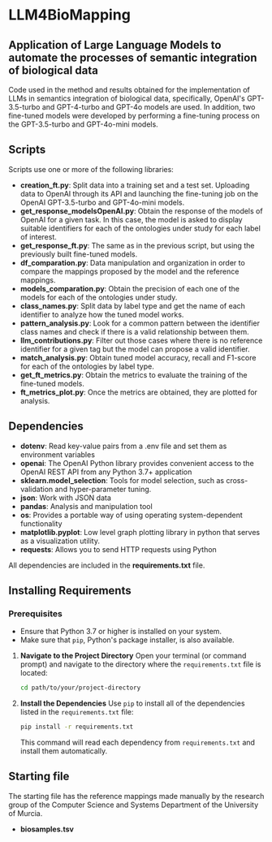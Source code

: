 # LLM4BioMapping
## Application of Large Language Models to automate the processes of semantic integration of biological data
Code used in the method and results obtained for the implementation of LLMs in semantics integration of biological data, specifically, OpenAI's GPT-3.5-turbo and GPT-4-turbo and GPT-4o models are used. In addition, two fine-tuned models were developed by performing a fine-tuning process on the GPT-3.5-turbo and GPT-4o-mini models. 

## Scripts
Scripts use one or more of the following libraries:
- **creation_ft.py**: Split data into a training set and a test set. Uploading data to OpenAI through its API and launching the fine-tuning job on the OpenAI GPT-3.5-turbo and GPT-4o-mini models.
- **get_response_modelsOpenAI.py**: Obtain the response of the models of OpenAI for a given task. In this case, the model is asked to display suitable identifiers for each of the ontologies under study for each label of interest.
- **get_response_ft.py**: The same as in the previous script, but using the previously built fine-tuned models.
- **df_comparation.py**: Data manipulation and organization in order to compare the mappings proposed by the model and the reference mappings.
- **models_comparation.py**: Obtain the precision of each one of the models for each of the ontologies under study.
- **class_names.py**: Split data by label type and get the name of each identifier to analyze how the tuned model works.
- **pattern_analysis.py**: Look for a common pattern between the identifier class names and check if there is a valid relationship between them.
- **llm_contributions.py**: Filter out those cases where there is no reference identifier for a given tag but the model can propose a valid identifier.
- **match_analysis.py**: Obtain tuned model accuracy, recall and F1-score for each of the ontologies by label type.
- **get_ft_metrics.py**: Obtain the metrics to evaluate the training of the fine-tuned models.
- **ft_metrics_plot.py**: Once the metrics are obtained, they are plotted for analysis.

## Dependencies
- **dotenv**: Read key-value pairs from a .env file and set them as environment variables
- **openai**: The OpenAI Python library provides convenient access to the OpenAI REST API from any Python 3.7+ application
- **sklearn.model_selection**: Tools for model selection, such as cross-validation and hyper-parameter tuning.
- **json**: Work with JSON data
- **pandas**: Analysis and manipulation tool
- **os**: Provides a portable way of using operating system-dependent functionality
- **matplotlib.pyplot**: Low level graph plotting library in python that serves as a visualization utility.
- **requests**: Allows you to send HTTP requests using Python

All dependencies are included in the **requirements.txt** file.

## Installing Requirements

### Prerequisites
- Ensure that Python 3.7 or higher is installed on your system.
- Make sure that `pip`, Python's package installer, is also available.
1. **Navigate to the Project Directory**
   Open your terminal (or command prompt) and navigate to the directory where the `requirements.txt` file is located:
   
   ```sh
   cd path/to/your/project-directory
   ```

2. **Install the Dependencies**
   Use `pip` to install all of the dependencies listed in the `requirements.txt` file:
   
   ```sh
   pip install -r requirements.txt
   ```

   This command will read each dependency from `requirements.txt` and install them automatically.

## Starting file
The starting file has the reference mappings made manually by the research group of the Computer Science and Systems Department of the University of Murcia.
- **biosamples.tsv**
